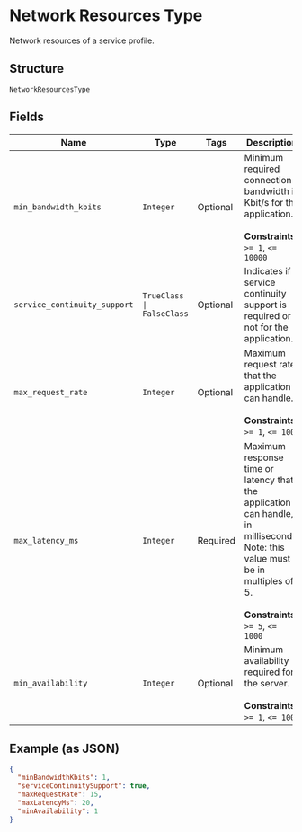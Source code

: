 
# Network Resources Type

Network resources of a service profile.

## Structure

`NetworkResourcesType`

## Fields

| Name | Type | Tags | Description |
|  --- | --- | --- | --- |
| `min_bandwidth_kbits` | `Integer` | Optional | Minimum required connection bandwidth in Kbit/s for the application.<br><br>**Constraints**: `>= 1`, `<= 10000` |
| `service_continuity_support` | `TrueClass \| FalseClass` | Optional | Indicates if service continuity support is required or not for the application. |
| `max_request_rate` | `Integer` | Optional | Maximum request rate that the application can handle.<br><br>**Constraints**: `>= 1`, `<= 100` |
| `max_latency_ms` | `Integer` | Required | Maximum response time or latency that the application can handle, in milliseconds. Note: this value must be in multiples of 5.<br><br>**Constraints**: `>= 5`, `<= 1000` |
| `min_availability` | `Integer` | Optional | Minimum availability required for the server.<br><br>**Constraints**: `>= 1`, `<= 100` |

## Example (as JSON)

```json
{
  "minBandwidthKbits": 1,
  "serviceContinuitySupport": true,
  "maxRequestRate": 15,
  "maxLatencyMs": 20,
  "minAvailability": 1
}
```

